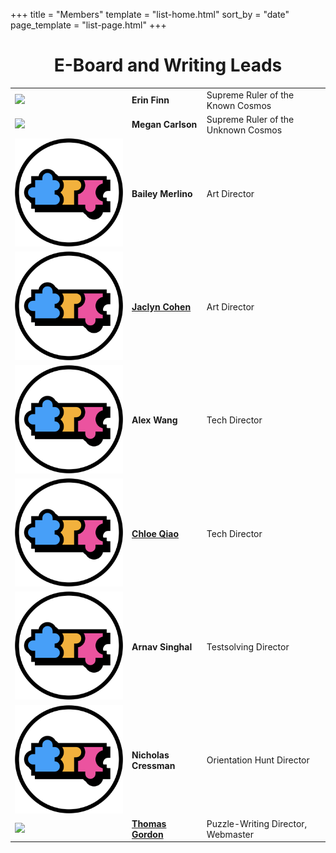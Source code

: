 +++
title = "Members"
template = "list-home.html"
sort_by = "date"
page_template = "list-page.html"
+++

<h1 style="text-align: center;">E-Board and Writing Leads</h1>

<table>
    <tr>
        <td><img src="erinf.png" width=290vw class="eboard-img"></td>
        <td><b>Erin Finn</b></td>
        <td>Supreme Ruler of the Known Cosmos</td>
    </tr>
    <tr>
        <td><img src="meganc.png" width=290vw class="eboard-img"></td>
        <td><b>Megan Carlson</b></td>
        <td>Supreme Ruler of the Unknown Cosmos</td>
    </tr>
    <tr>
        <td><img src="logo.png" width=290vw class="eboard-img"></td>
        <td><b>Bailey Merlino</b></td>
        <td>Art Director</td>
    </tr>
    <tr>
        <td><img src="logo.png" width=290vw class="eboard-img"></td>
        <td><b><a href="https://jaclyncohen.dev">Jaclyn Cohen</a></b></td>
        <td>Art Director</td>
    </tr>
    <tr>
        <td><img src="logo.png" width=290vw class="eboard-img"></td>
        <td><b>Alex Wang</b></td>
        <td>Tech Director</td>
    </tr>
    <tr>
        <td><img src="logo.png" width=290vw class="eboard-img"></td>
        <td><b><a href="https://www.qiaochloe.com/">Chloe Qiao</a></b></td>
        <td>Tech Director</td>
    </tr>
    <tr>
        <td><img src="logo.png" width=290vw class="eboard-img"></td>
        <td><b>Arnav Singhal</b></td>
        <td>Testsolving Director</td>
    </tr>
    <tr>
        <td><img src="logo.png" width=290vw class="eboard-img"></td>
        <td><b>Nicholas Cressman</b></td>
        <td>Orientation Hunt Director</td>
    </tr>
    <tr>
        <td><img src="thomasg.png" width=290vw class="eboard-img"></td>
        <td><b><a href="https://metaterminal.fyi/">Thomas Gordon</a></b></td>
        <td>Puzzle-Writing Director, Webmaster</td>
    </tr>
</table>

